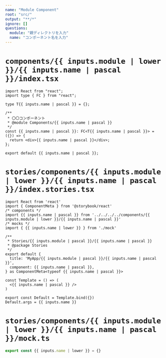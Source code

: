 ```yaml
---
name: "Module Component"
root: "src/"
output: "**/*"
ignore: []
questions:
  module: "親ディレクトリを入力"
  name: "コンポーネント名を入力"
---
```


# `components/{{ inputs.module | lower }}/{{ inputs.name | pascal }}/index.tsx`

```tsx
import React from "react";
import type { FC } from "react";

type T{{ inputs.name | pascal }} = {};

/**
 * 〇〇コンポーネント
 * @module Components/{{ inputs.name | pascal }}
 */
const {{ inputs.name | pascal }}: FC<T{{ inputs.name | pascal }}> = ({}) => {
  return <div>{{ inputs.name | pascal }}</div>;
};

export default {{ inputs.name | pascal }};
```

# `stories/components/{{ inputs.module | lower }}/{{ inputs.name | pascal }}/index.stories.tsx`

```tsx
import React from 'react'
import { ComponentMeta } from '@storybook/react'
/* components */
import {{ inputs.name | pascal }} from '../../../../components/{{ inputs.module | lower }}/{{ inputs.name | pascal }}'
/* mocks */
import { {{ inputs.name | lower }} } from './mock'

/**
 * Stories/{{ inputs.module | pascal }}/{{ inputs.name | pascal }}
 * @package Stories
 */
export default {
  title: 'MyApp/{{ inputs.module | pascal }}/{{ inputs.name | pascal }}',
  component: {{ inputs.name | pascal }},
} as ComponentMeta<typeof {{ inputs.name | pascal }}>

const Template = () => (
  <{{ inputs.name | pascal }} />
)

export const Default = Template.bind({})
Default.args = {{ inputs.name }}
```

# `stories/components/{{ inputs.module | lower }}/{{ inputs.name | pascal }}/mock.ts`

```ts
export const {{ inputs.name | lower }} = {}
```
